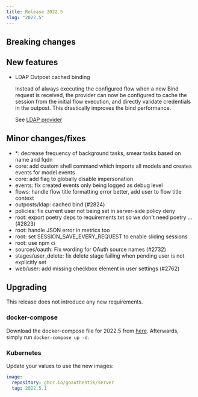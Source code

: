 ```yaml
---
title: Release 2022.5
slug: "2022.5"
---
```


## Breaking changes

## New features

- LDAP Outpost cached binding

  Instead of always executing the configured flow when a new Bind request is received, the provider can now be configured to cache the session from the initial flow execution, and directly validate credentials in the outpost. This drastically improves the bind performance.

  See [LDAP provider](../providers/ldap.md#cached-bind)

## Minor changes/fixes

- *: decrease frequency of background tasks, smear tasks based on name and fqdn
- core: add custom shell command which imports all models and creates events for model events
- core: add flag to globally disable impersonation
- events: fix created events only being logged as debug level
- flows: handle flow title formatting error better, add user to flow title context
- outposts/ldap: cached bind (#2824)
- policies: fix current user not being set in server-side policy deny
- root: export poetry deps to requirements.txt so we don't need poetry … (#2823)
- root: handle JSON error in metrics too
- root: set SESSION_SAVE_EVERY_REQUEST to enable sliding sessions
- root: use npm ci
- sources/oauth: Fix wording for OAuth source names (#2732)
- stages/user_delete: fix delete stage failing when pending user is not explicitly set
- web/user: add missing checkbox element in user settings (#2762)

## Upgrading

This release does not introduce any new requirements.

### docker-compose

Download the docker-compose file for 2022.5 from [here](https://goauthentik.io/version/2022.5/docker-compose.yml). Afterwards, simply run `docker-compose up -d`.

### Kubernetes

Update your values to use the new images:

```yaml
image:
  repository: ghcr.io/goauthentik/server
  tag: 2022.5.1
```
